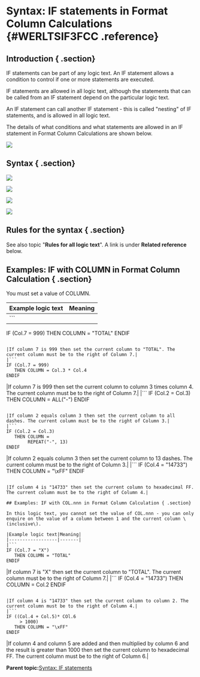 # Syntax: IF statements in Format Column Calculations {#WERLTSIF3FCC .reference}

## Introduction { .section}

IF statements can be part of any logic text. An IF statement allows a condition to control if one or more statements are executed.

IF statements are allowed in all logic text, although the statements that can be called from an IF statement depend on the particular logic text.

An IF statement can call another IF statement - this is called "nesting" of IF statements, and is allowed in all logic text.

The details of what conditions and what statements are allowed in an IF statement in Format Column Calculations are shown below.

![](images/LTZZ_Syntax_legend.gif)

## Syntax { .section}

![](images/LTS_IF_3FCC_01.gif)

![](images/LTS_COLUMN_3FCC_01Z.gif)

![](images/LTS_IF_3FCC_02.gif)

![](images/LTS_IF_3FCC_03.gif)

## Rules for the syntax { .section}

See also topic "**Rules for all logic text**". A link is under **Related reference** below.

## Examples: IF with COLUMN in Format Column Calculation { .section}

You must set a value of COLUMN.

|Example logic text|Meaning|
|------------------|-------|
|```
IF (Col.7 = 999)
   THEN COLUMN = "TOTAL"
ENDIF
```

|If column 7 is 999 then set the current column to "TOTAL". The current column must be to the right of Column 7.|
|```
IF (Col.7 = 999)
   THEN COLUMN = Col.3 * Col.4
ENDIF
```

|If column 7 is 999 then set the current column to column 3 times column 4. The current column must be to the right of Column 7.|
|```
IF (Col.2 = Col.3)
   THEN COLUMN = ALL("-")
ENDIF
```

|If column 2 equals column 3 then set the current column to all dashes. The current column must be to the right of Column 3.|
|```
IF (Col.2 = Col.3)
   THEN COLUMN = 
        REPEAT("-", 13)
ENDIF
```

|If column 2 equals column 3 then set the current column to 13 dashes. The current column must be to the right of Column 3.|
|```
IF (Col.4 = "14733")
   THEN COLUMN = "\xFF"
ENDIF
```

|If column 4 is "14733" then set the current column to hexadecimal FF. The current column must be to the right of Column 4.|

## Examples: IF with COL.nnn in Format Column Calculation { .section}

In this logic text, you cannot set the value of COL.nnn - you can only enquire on the value of a column between 1 and the current column \(inclusive\).

|Example logic text|Meaning|
|------------------|-------|
|```
IF (Col.7 = "X")
   THEN COLUMN = "TOTAL"
ENDIF
```

|If column 7 is "X" then set the current column to "TOTAL". The current column must be to the right of Column 7.|
|```
IF (Col.4 = "14733")
   THEN COLUMN = Col.2
ENDIF
```

|If column 4 is "14733" then set the current column to column 2. The current column must be to the right of Column 4.|
|```
IF ((Col.4 + Col.5)* COl.6
     > 1000)
   THEN COLUMN = "\xFF"
ENDIF
```

|If column 4 and column 5 are added and then multiplied by column 6 and the result is greater than 1000 then set the current column to hexadecimal FF. The current column must be to the right of Column 6.|

**Parent topic:**[Syntax: IF statements](../html/WERLTSIF0.md)

